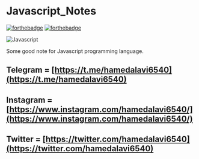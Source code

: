 # Javascript_Notes

[![forthebadge](https://forthebadge.com/images/badges/built-with-love.svg)](https://github.com/Hamed2012-dr)
[![forthebadge](https://forthebadge.com/images/badges/made-with-javascript.svg)](https://forthebadge.com)

![Javascript](https://www.educative.io/api/page/5330288608542720/image/download/6288755792019456)

Some good note for Javascript programming language.

## Telegram = [https://t.me/hamedalavi6540](https://t.me/hamedalavi6540)

## Instagram = [https://www.instagram.com/hamedalavi6540/](https://www.instagram.com/hamedalavi6540/)

## Twitter = [https://twitter.com/hamedalavi6540](https://twitter.com/hamedalavi6540)

